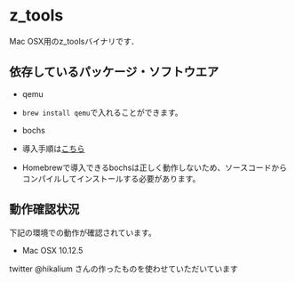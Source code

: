 # z_tools
Mac OSX用のz_toolsバイナリです．

## 依存しているパッケージ・ソフトウエア
- qemu
 - `brew install qemu`で入れることができます。

- bochs
 - 導入手順は[こちら](https://github.com/HariboteOS/z_tools_osx/wiki/bochs_compile)
 - Homebrewで導入できるbochsは正しく動作しないため、ソースコードからコンパイルしてインストールする必要があります。

## 動作確認状況
下記の環境での動作が確認されています。
- Mac OSX 10.12.5

twitter @hikalium さんの作ったものを使わせていただいています
